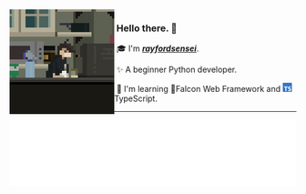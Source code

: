 <img align="left" src="./assets/right.gif">

### &nbsp;Hello there. 👋

&nbsp;🎓 I'm [_**rayfordsensei**_](https://www.github.com/rayfordsensei).

&nbsp;✨ A beginner Python developer.

&nbsp;🌱 I'm learning 🦅Falcon Web Framework and <img src="https://raw.githubusercontent.com/rayfordsensei/rayfordsensei/refs/heads/main/assets/ts.png" height=16>TypeScript.

<hr>

<img align="left" src="./github-metrics.svg">
